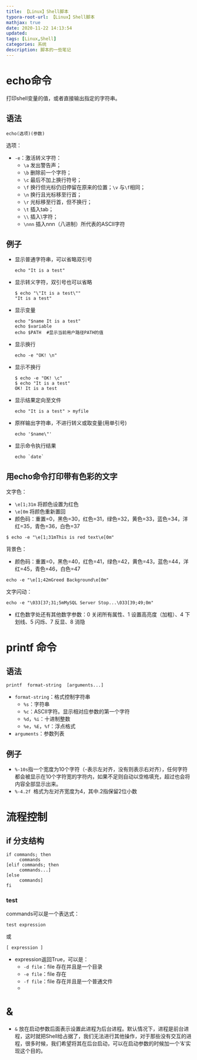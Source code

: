 ```yaml
---
title: 【Linux】Shell脚本
typora-root-url: 【Linux】Shell脚本
mathjax: true
date: 2020-11-22 14:13:54
updated:
tags: [Linux,Shell]
categories: 系统
description: 脚本的一些笔记
---
```


# echo命令

打印shell变量的值，或者直接输出指定的字符串。

## 语法

```
echo(选项)(参数)
```

选项：

- `-e`：激活转义字符：
  - `\a` 发出警告声；
  - `\b` 删除前一个字符；
  - `\c` 最后不加上换行符号；
  - `\f` 换行但光标仍旧停留在原来的位置；`\v` 与`\f`相同；
  - `\n` 换行且光标移至行首；
  - `\r` 光标移至行首，但不换行；
  - `\t` 插入tab；
  - `\\` 插入\字符；
  - `\nnn` 插入nnn（八进制）所代表的ASCII字符

## 例子

- 显示普通字符串，可以省略双引号

  ```
  echo "It is a test"
  ```

- 显示转义字符，双引号也可以省略

  ```shell
  $ echo "\"It is a test\""
  "It is a test"
  ```

- 显示变量

  ```
  echo "$name It is a test"
  echo $variable
  echo $PATH  #显示当前用户路径PATH的值
  ```

- 显示换行

  ```
  echo -e "OK! \n" 
  ```

- 显示不换行

  ```shell
  $ echo -e "OK! \c" 
  $ echo "It is a test"
  OK! It is a test
  ```

- 显示结果定向至文件

  ```
  echo "It is a test" > myfile
  ```

- 原样输出字符串，不进行转义或取变量(用单引号)

  ```
  echo '$name\"'
  ```

- 显示命令执行结果

  ```
  echo `date`
  ```

## 用echo命令打印带有色彩的文字

文字色：

- `\e[1;31m` 将颜色设置为红色
- `\e[0m` 将颜色重新置回
- 颜色码：重置=0，黑色=30，红色=31，绿色=32，黄色=33，蓝色=34，洋红=35，青色=36，白色=37

```
$ echo -e "\e[1;31mThis is red text\e[0m"
```

背景色：

- 颜色码：重置=0，黑色=40，红色=41，绿色=42，黄色=43，蓝色=44，洋红=45，青色=46，白色=47

```
echo -e "\e[1;42mGreed Background\e[0m"
```

文字闪动：

```
echo -e "\033[37;31;5mMySQL Server Stop...\033[39;49;0m"
```

- 红色数字处还有其他数字参数：0 关闭所有属性、1 设置高亮度（加粗）、4 下划线、5 闪烁、7 反显、8 消隐

# printf 命令

## 语法

```
printf  format-string  [arguments...]
```

- `format-string`：格式控制字符串
  - `%s`：字符串
  - `%c`：ASCII字符。显示相对应参数的第一个字符
  - `%d`，`%i`：十进制整数
  - `%e`，`%E`，`%f`：浮点格式
- `arguments`：参数列表

## 例子

- `%-10s`指一个宽度为10个字符（-表示左对齐，没有则表示右对齐），任何字符都会被显示在10个字符宽的字符内，如果不足则自动以空格填充，超过也会将内容全部显示出来。
- `%-4.2f `格式为左对齐宽度为4，其中.2指保留2位小数

# 流程控制

## if 分支结构

```shell
if commands; then
     commands
[elif commands; then
     commands...]
[else
     commands]
fi
```

### test

commands可以是一个表达式：

```
test expression
```

或

```
[ expression ]
```

- expression返回True，可以是：
  - `-d file`：file 存在并且是一个目录
  - `-e file`：file 存在
  - `-f file`：file 存在并且是一个普通文件
  - 

# &

- `&` 放在启动参数后面表示设置此进程为后台进程。默认情况下，进程是前台进程，这时就把Shell给占据了，我们无法进行其他操作，对于那些没有交互的进程，很多时候，我们希望将其在后台启动，可以在启动参数的时候加一个'&'实现这个目的。

  

